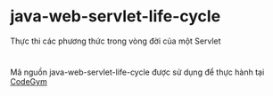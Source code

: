 # java-web-servlet-life-cycle
Thực thi các phương thức trong vòng đời của một Servlet
#
Mã nguồn java-web-servlet-life-cycle được sử dụng để thực hành tại [CodeGym](https://codegym.vn)
